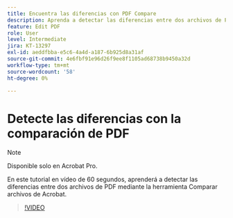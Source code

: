 ```yaml
---
title: Encuentra las diferencias con PDF Compare
description: Aprenda a detectar las diferencias entre dos archivos de PDF mediante la herramienta Comparar archivos de Acrobat
feature: Edit PDF
role: User
level: Intermediate
jira: KT-13297
exl-id: aeddfbba-e5c6-4a4d-a187-6b925d8a31af
source-git-commit: 4e6fbf91e96d26f9ee8f1105ad68738b9450a32d
workflow-type: tm+mt
source-wordcount: '58'
ht-degree: 0%

---
```


# Detecte las diferencias con la comparación de PDF

>[!NOTE]
>
>Disponible solo en Acrobat Pro.

En este tutorial en vídeo de 60 segundos, aprenderá a detectar las diferencias entre dos archivos de PDF mediante la herramienta Comparar archivos de Acrobat.

>[!VIDEO](https://video.tv.adobe.com/v/3409905?quality=12&learn=on&hidetitle=true)
